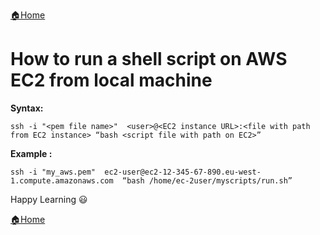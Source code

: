 [:house:Home](https://github.com/debbiswal/Articles)  

# How to run a shell script on AWS EC2 from local machine  

**Syntax:**  
```shell
ssh -i "<pem file name>"  <user>@<EC2 instance URL>:<file with path from EC2 instance> “bash <script file with path on EC2>”
```  

**Example :**  
```shell
ssh -i "my_aws.pem"  ec2-user@ec2-12-345-67-890.eu-west-1.compute.amazonaws.com  “bash /home/ec-2user/myscripts/run.sh”
```  

Happy Learning :smiley:  

[:house:Home](https://github.com/debbiswal/Articles)
